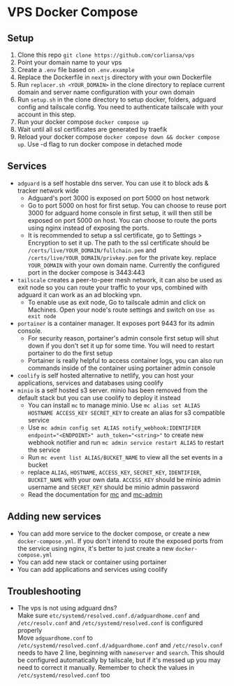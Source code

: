 # VPS Docker Compose

## Setup

1. Clone this repo
   `git clone https://github.com/corliansa/vps`
1. Point your domain name to your vps
1. Create a `.env` file based on `.env.example`
1. Replace the Dockerfile in `nextjs` directory with your own Dockerfile
1. Run `replacer.sh <YOUR_DOMAIN>` in the clone directory to replace current domain and server name configuration with your own domain
1. Run `setup.sh` in the clone directory to setup docker, folders, adguard config and tailscale config. You need to authenticate tailscale with your account in this step.
1. Run your docker compose `docker compose up`
1. Wait until all ssl certificates are generated by traefik
1. Reload your docker compose `docker compose down && docker compose up`. Use -d flag to run docker compose in detached mode

## Services

- `adguard` is a self hostable dns server. You can use it to block ads & tracker network wide
  - Adguard's port 3000 is exposed on port 5000 on host network
  - Go to port 5000 on host for first setup. You can choose to reuse port 3000 for adguard home console in first setup, it will then still be exposed on port 5000 on host. You can choose to route the ports using nginx instead of exposing the ports.
  - It is recommended to setup a ssl certificate, go to Settings > Encryption to set it up. The path to the ssl certificate should be `/certs/live/YOUR_DOMAIN/fullchain.pem` and `/certs/live/YOUR_DOMAIN/privkey.pem` for the private key. replace `YOUR_DOMAIN` with your own domain name. Currently the configured port in the docker compose is 3443:443
- `tailscale` creates a peer-to-peer mesh network, it can also be used as exit node so you can route your traffic to your vps, combined with adguard it can work as an ad blocking vpn.
  - To enable use as exit node, Go to tailscale admin and click on Machines. Open your node's route settings and switch on `Use as exit node`
- `portainer` is a container manager. It exposes port 9443 for its admin console.
  - For security reason, portainer's admin console first setup will shut down if you don't set it up for some time. You will need to restart portainer to do the first setup
  - Portainer is really helpful to access container logs, you can also run commands inside of the container using portainer admin console
- `coolify` is self hosted alternative to netlify, you can host your applications, services and databases using coolify
- `minio` is a self hosted s3 server. minio has been removed from the default stack but you can use coolify to deploy it instead
  - You can install `mc` to manage minio. Use `mc alias set ALIAS HOSTNAME ACCESS_KEY SECRET_KEY` to create an alias for s3 compatible service
  - Use `mc admin config set ALIAS notify_webhook:IDENTIFIER endpoint="<ENDPOINT>" auth_token="<string>"` to create new webhook notifier and run `mc admin service restart ALIAS` to restart the service
  - Run `mc event list ALIAS/BUCKET_NAME` to view all the set events in a bucket
  - replace `ALIAS`, `HOSTNAME`, `ACCESS_KEY`, `SECRET_KEY`, `IDENTIFIER`, `BUCKET_NAME` with your own data. `ACCESS_KEY` should be minio admin username and `SECRET_KEY` should be minio admin password
  - Read the documentation for [mc](https://min.io/docs/minio/linux/reference/minio-mc.html) and [mc-admin](https://min.io/docs/minio/linux/reference/minio-mc-admin.html)

## Adding new services

- You can add more service to the docker compose, or create a new `docker-compose.yml`. If you don't intend to route the exposed ports from the service using nginx, it's better to just create a new `docker-compose.yml`
- You can add new stack or container using portainer
- You can add applications and services using coolify

## Troubleshooting

- The vps is not using adguard dns?\
  Make sure `etc/systemd/resolved.conf.d/adguardhome.conf` and `/etc/resolv.conf` and `/etc/systemd/resolved.conf` is configured properly\
  Move `adguardhome.conf` to `/etc/systemd/resolved.conf.d/adguardhome.conf` and `/etc/resolv.conf` needs to have 2 line, beginning with `nameserver` and `search`. This should be configured automatically by tailscale, but if it's messed up you may need to correct it manually. Remember to check the values in `/etc/systemd/resolved.conf` too
